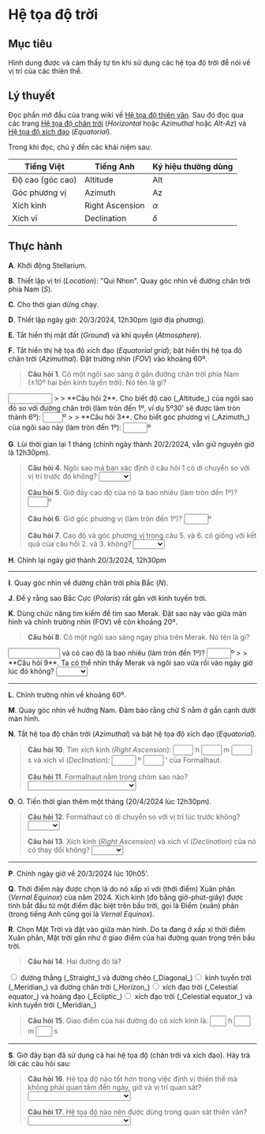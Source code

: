 # Hệ tọa độ trời

## Mục tiêu

Hình dung được và cảm thấy tự tin khi sử dụng các hệ tọa độ trời để nói về vị trí của các thiên thể.

## Lý thuyết

Đọc phần mở đầu của trang wiki về
[Hệ tọa độ thiên văn](https://vi.wikipedia.org/wiki/H%E1%BB%87_t%E1%BB%8Da_%C4%91%E1%BB%99_thi%C3%AAn_v%C4%83n).
Sau đó đọc qua các trang
[Hệ tọa độ chân trời](https://vi.wikipedia.org/wiki/H%E1%BB%87_t%E1%BB%8Da_%C4%91%E1%BB%99_ch%C3%A2n_tr%E1%BB%9Di) (_Horizontal_ hoặc _Azimuthal_ hoặc _Alt-Az_)
và [Hệ tọa độ xích đạo](https://vi.wikipedia.org/wiki/H%E1%BB%87_t%E1%BB%8Da_%C4%91%E1%BB%99_x%C3%ADch_%C4%91%E1%BA%A1o) (_Equatorial_).

Trong khi đọc, chú ý đến các khái niệm sau:

| Tiếng Việt | Tiếng Anh | Ký hiệu thường dùng |
| --- | --- | --- |
| Độ cao (góc cao) | Altitude | Alt |
| Góc phương vị | Azimuth | Az |
| Xích kinh | Right Ascension | $\alpha$ |
| Xích vĩ | Declination | $\delta$ |

## Thực hành

**A**. Khởi động Stellarium.

**B**. Thiết lập vị trí (_Location_): "Qui Nhon". Quay góc nhìn về đường chân trời phía Nam (_S_).

**C**. Cho thời gian dừng chạy.

**D**. Thiết lập ngày giờ: 20/3/2024, 12h30pm (giờ địa phương).

**E**. Tắt hiển thị mặt đất (_Ground_) và khí quyển (_Atmosphere_).

**F**. Tắt hiển thị hệ tọa độ xích đạo (_Equatorial grid_); bật hiển thị hệ tọa độ chân trời (_Azimuthal_). Đặt trường nhìn (_FOV_) vào khoảng 60º.

> **Câu hỏi 1**. Có một ngôi sao sáng ở gần đường chân trời phía Nam (±10º hai bên kinh tuyến trời). Nó tên là gì?
<input class='webex-solveme nospaces ignorecase' size='8' data-answer='["Achernar"]'/>
>
> **Câu hỏi 2**. Cho biết độ cao (_Altitude_) của ngôi sao đó so với đường chân trời (làm tròn đến 1º, ví dụ 5º30' sẽ được làm tròn thành 6º):
<input class='webex-solveme nospaces' size='2' data-answer='["18"]'/>º
>
> **Câu hỏi 3**. Cho biết góc phương vị (_Azimuth_) của ngôi sao này (làm tròn đến 1º):
<input class='webex-solveme nospaces' size='3' data-answer='["172"]'/>º

**G**. Lùi thời gian lại 1 tháng (chỉnh ngày thành 20/2/2024, vẫn giữ nguyên giờ là 12h30pm).

> **Câu hỏi 4**. Ngôi sao mà bạn xác định ở câu hỏi 1 có di chuyển so với vị trí trước đó không?
<select class='webex-select'><option value='blank'></option><option value='answer'>TRUE</option><option value=''>FALSE</option></select>
>
> **Câu hỏi 5**. Giờ đây cao độ của nó là bao nhiêu (làm tròn đến 1º)?
<input class='webex-solveme nospaces' size='2' data-answer='["11"]'/>º
>
> **Câu hỏi 6**. Giờ góc phương vị (làm tròn đến 1º)?
<input class='webex-solveme nospaces' size='3' data-answer='["158"]'/>º
>
> **Câu hỏi 7**. Cao độ và góc phương vị trong câu 5. và 6. có giống với kết quả của câu hỏi 2. và 3. không?
<select class='webex-select'><option value='blank'></option><option value=''>TRUE</option><option value='answer'>FALSE</option></select>


**H**. Chỉnh lại ngày giờ thành 20/3/2024, 12h30pm

---

**I**. Quay góc nhìn về đường chân trời phía Bắc (_N_).

**J**. Để ý rằng sao Bắc Cực (_Polaris_) rất gần với kinh tuyến trời.

**K**. Dùng chức năng tìm kiếm để tìm sao Merak. Đặt sao này vào giữa màn hình và chỉnh trường nhìn (FOV) về còn khoảng 20º.

> **Câu hỏi 8**. Có một ngôi sao sáng ngay phía trên Merak. Nó tên là gì?
<input class='webex-solveme nospaces ignorecase' size='10' data-answer='["Dubhe"]'/>
và có cao độ là bao nhiêu (làm tròn đến 1º)?
<input class='webex-solveme nospaces' size='3' data-answer='["-15"]'/>º
>
> **Câu hỏi 9**. Ta có thể nhìn thấy Merak và ngôi sao vừa rồi vào ngày giờ lúc đó không?
<select class='webex-select'><option value='blank'></option><option value=''>TRUE</option><option value='answer'>FALSE</option></select>

---

**L**. Chỉnh trường nhìn về khoảng 60º.

**M**. Quay góc nhìn về hướng Nam. Đảm bảo rằng chữ S nằm ở gần cạnh dưới màn hình.

**N**. Tắt hệ tọa độ chân trời (_Azimuthal_) và bật hệ tọa độ xích đạo (_Equatorial_).

> **Câu hỏi 10**. Tìm xích kinh (_Right Ascension_):
<input class='webex-solveme nospaces' size='2' data-answer='["22"]'/> h
<input class='webex-solveme nospaces' size='2' data-answer='["58"]'/> m
<input class='webex-solveme nospaces' data-tol='1.1' size='2' data-answer='["59"]'/> s
và xích vĩ (_Declination_):
<input class='webex-solveme nospaces' size='3' data-answer='["-20"]'/> º
<input class='webex-solveme nospaces' data-tol='1.1' size='2' data-answer='["30"]'/> '
của Formalhaut.
>
> **Câu hỏi 11**. Formalhaut nằm trong chòm sao nào?
<select class='webex-select'><option value='blank'></option><option value='answer'>Nam Ngư (_Piscis Austrinus_)</option><option value=''>Ba Giang (_Eridanus_, "ba" = sóng)</option><option value=''>Phượng Hoàng (_Phoenix_)</option><option value=''>Ngọc Phu (_Sculptor_)</option></select>

**O**. O. Tiến thời gian thêm một tháng (20/4/2024 lúc 12h30pm).

> **Câu hỏi 12**. Formalhaut có di chuyển so với vị trí lúc trước không?
<select class='webex-select'><option value='blank'></option><option value='answer'>TRUE</option><option value=''>FALSE</option></select>
>
> **Câu hỏi 13**. Xích kinh (_Right Ascension_) và xích vĩ (_Declination_) của nó có thay đổi không?
<select class='webex-select'><option value='blank'></option><option value=''>TRUE</option><option value='answer'>FALSE</option></select>

---

**P**. Chỉnh ngày giờ về 20/3/2024 lúc 10h05'.

**Q**. Thời điểm này được chọn là do nó xấp xỉ với (thời điểm) Xuân phân (_Vernal Equinox_) của năm 2024. Xích kinh (đo bằng giờ-phút-giây) được tính bắt đầu từ một điểm đặc biệt trên bầu trời, gọi là Điểm (xuân) phân (trong tiếng Anh cũng gọi là _Vernal Equinox_).

**R**. Chọn Mặt Trời và đặt vào giữa màn hình. Do ta đang ở xấp xỉ thời điểm Xuân phân, Mặt trời gần như ở giao điểm của hai đường quan trọng trên bầu trời.

> **Câu hỏi 14**. Hai đường đó là?
<div class='webex-radiogroup' id='radio_ZMWBMHSPDK'><label><input type="radio" autocomplete="off" name="radio_ZMWBMHSPDK" value=""></input> <span>đường thẳng (_Straight_) và đường chéo (_Diagonal_)</span></label><label><input type="radio" autocomplete="off" name="radio_ZMWBMHSPDK" value=""></input> <span>kinh tuyến trời (_Meridian_) và đường chân trời (_Horizon_)</span></label><label><input type="radio" autocomplete="off" name="radio_ZMWBMHSPDK" value="answer"></input> <span>xích đạo trời (_Celestial equator_) và hoàng đạo (_Ecliptic_)</span></label><label><input type="radio" autocomplete="off" name="radio_ZMWBMHSPDK" value=""></input> <span>xích đạo trời (_Celestial equator_) và kinh tuyến trời (_Meridian_)</span></label></div>
  
>
> **Câu hỏi 15**. Giao điểm của hai đường đó có xích kinh là:
<input class='webex-solveme nospaces' size='1' data-answer='["0"]'/> h 
<input class='webex-solveme nospaces' size='1' data-answer='["0"]'/> m 
<input class='webex-solveme nospaces' size='1' data-answer='["0"]'/> s

---

**S**. Giờ đây bạn đã sử dụng cả hai hệ tọa độ (chân trời và xích đạo). Hãy trả lời các câu hỏi sau:

> **Câu hỏi 16**. Hệ tọa độ nào tốt hơn trong việc định vị thiên thể mà không phải quan tâm đến ngày, giờ và vị trí quan sát?
<select class='webex-select'><option value='blank'></option><option value=''>Hệ tọa độ chân trời (_Azimuthal_)</option><option value='answer'>Hệ tọa độ xích đạo (_Equatorial_)</option></select>
>
> **Câu hỏi 17**. Hệ tọa độ nào nên được dùng trong quan sát thiên văn?
<select class='webex-select'><option value='blank'></option><option value=''>Hệ tọa độ chân trời (_Azimuthal_)</option><option value=''>Hệ tọa độ xích đạo (_Equatorial_)</option><option value='answer'>Còn tùy</option></select>
